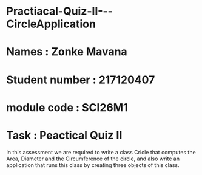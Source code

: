 # Practiacal-Quiz-II---CircleApplication

# Names : Zonke Mavana 
# Student number : 217120407
# module code : SCI26M1
# Task : Peactical Quiz II

In this assessment we are required to write a class Cricle that computes the Area, Diameter and the Circumference of the circle, and also write an application that runs this class by creating three objects of this class.
